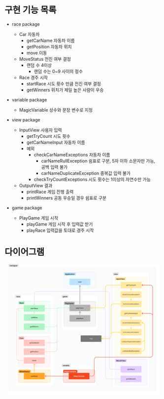 # 구현 기능 목록
- race package
  - Car 자동차
    - getCarName 자동차 이름
    - getPosition 자동차 위치
    - move 이동
  - MoveStatus 전진 여부 결정
    - 랜덤 수 4이상
      - 랜덤 수는 0~9 사이의 정수
  - Race 경주 시작
    - startRace 시도 횟수 만큼 전진 여부 결정
    - getWinners 위치가 제일 높은 사람이 우승

- variable package
  - MagicVariable 상수와 문장 변수로 지정

- view package
  - InputView 사용자 입력
    - getTryCount 시도 횟수
    - getCarNameInput 자동차 이름
    - 예외
      - checkCarNameExceptions 자동차 이름
        - carNameRullException 쉼표로 구분, 5자 이하 소문자만 가능, 공백 입력 불가
        - carNameDuplicateException 중복값 입력 불가
      - checkTryCountExceptions 시도 횟수는 1이상의 자연수만 가능
  - OutputView 결과
    - printRace 게임 진행 출력
    - printWinners 공동 우승일 경우 쉼표로 구분

- game package
  - PlayGame 게임 시작
    - playGame 게임 시작 후 입력값 받기
    - playRace 입력값을 토대로 경주 시작

# 다이어그램
![diagram](./racingcar-diagram.png)
